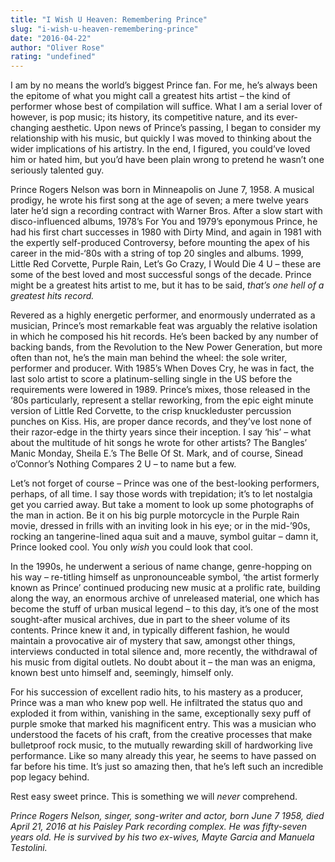 ```yaml
---
title: "I Wish U Heaven: Remembering Prince"
slug: "i-wish-u-heaven-remembering-prince"
date: "2016-04-22"
author: "Oliver Rose"
rating: "undefined"
---
```


I am by no means the world’s biggest Prince fan. For me, he’s always been the epitome of what you might call a greatest hits artist – the kind of performer whose best of compilation will suffice. What I am a serial lover of however, is pop music; its history, its competitive nature, and its ever-changing aesthetic. Upon news of Prince’s passing, I began to consider my relationship with his music, but quickly I was moved to thinking about the wider implications of his artistry. In the end, I figured, you could’ve loved him or hated him, but you’d have been plain wrong to pretend he wasn’t one seriously talented guy.

Prince Rogers Nelson was born in Minneapolis on June 7, 1958. A musical prodigy, he wrote his first song at the age of seven; a mere twelve years later he’d sign a recording contract with Warner Bros. After a slow start with disco-influenced albums, 1978’s For You and 1979’s eponymous Prince, he had his first chart successes in 1980 with Dirty Mind, and again in 1981 with the expertly self-produced Controversy, before mounting the apex of his career in the mid-‘80s with a string of top 20 singles and albums. 1999, Little Red Corvette, Purple Rain, Let’s Go Crazy, I Would Die 4 U – these are some of the best loved and most successful songs of the decade. Prince might be a greatest hits artist to me, but it has to be said, _that’s one hell of a greatest hits record._

Revered as a highly energetic performer, and enormously underrated as a musician, Prince’s most remarkable feat was arguably the relative isolation in which he composed his hit records. He’s been backed by any number of backing bands, from the Revolution to the New Power Generation, but more often than not, he’s the main man behind the wheel: the sole writer, performer and producer. With 1985’s When Doves Cry, he was in fact, the last solo artist to score a platinum-selling single in the US before the requirements were lowered in 1989. Prince’s mixes, those released in the ‘80s particularly, represent a stellar reworking, from the epic eight minute version of Little Red Corvette, to the crisp knuckleduster percussion punches on Kiss. His, are proper dance records, and they’ve lost none of their razor-edge in the thirty years since their inception. I say ‘his’ – what about the multitude of hit songs he wrote for other artists? The Bangles’ Manic Monday, Sheila E.’s The Belle Of St. Mark, and of course, Sinead o’Connor’s Nothing Compares 2 U – to name but a few.

Let’s not forget of course – Prince was one of the best-looking performers, perhaps, of all time. I say those words with trepidation; it’s to let nostalgia get you carried away. But take a moment to look up some photographs of the man in action. Be it on his big purple motorcycle in the Purple Rain movie, dressed in frills with an inviting look in his eye; or in the mid-’90s, rocking an tangerine-lined aqua suit and a mauve, symbol guitar – damn it, Prince looked cool. You only _wish_ you could look that cool.

In the 1990s, he underwent a serious of name change, genre-hopping on his way – re-titling himself as unpronounceable symbol, ‘the artist formerly known as Prince’ continued producing new music at a prolific rate, building along the way, an enormous archive of unreleased material, one which has become the stuff of urban musical legend – to this day, it’s one of the most sought-after musical archives, due in part to the sheer volume of its contents. Prince knew it and, in typically different fashion, he would maintain a provocative air of mystery that saw, amongst other things, interviews conducted in total silence and, more recently, the withdrawal of his music from digital outlets. No doubt about it – the man was an enigma, known best unto himself and, seemingly, himself only.

For his succession of excellent radio hits, to his mastery as a producer, Prince was a man who knew pop well. He infiltrated the status quo and exploded it from within, vanishing in the same, exceptionally sexy puff of purple smoke that marked his magnificent entry. This was a musician who understood the facets of his craft, from the creative processes that make bulletproof rock music, to the mutually rewarding skill of hardworking live performance. Like so many already this year, he seems to have passed on far before his time. It’s just so amazing then, that he’s left such an incredible pop legacy behind.

Rest easy sweet prince. This is something we will _never_ comprehend.

_Prince Rogers Nelson, singer, song-writer and actor, born June 7 1958, died April 21, 2016 at his Paisley Park recording complex. He was fifty-seven years old. He is survived by his two ex-wives, Mayte Garcia and Manuela Testolini._
